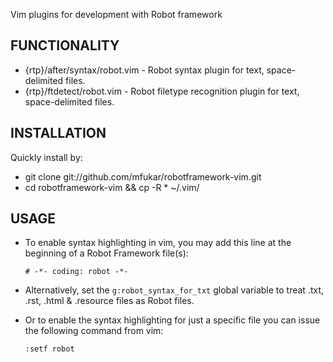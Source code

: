 Vim plugins for development with Robot framework

FUNCTIONALITY
------------------------------------------
 * {rtp}/after/syntax/robot.vim - Robot syntax plugin for text, space-delimited files.
 * {rtp}/ftdetect/robot.vim     - Robot filetype recognition plugin for text, space-delimited files.

INSTALLATION
------------------------------------------
Quickly install by:

 * git clone git://github.com/mfukar/robotframework-vim.git
 * cd robotframework-vim && cp -R * ~/.vim/

USAGE
------------------------------------------
 * To enable syntax highlighting in vim, you may add this line at the beginning
   of a Robot Framework file(s):

    `# -*- coding: robot -*-`

 * Alternatively, set the `g:robot_syntax_for_txt` global variable to treat .txt, .rst, .html & .resource
   files as Robot files.

 * Or to enable the syntax highlighting for just a specific file you can issue the following command from vim:

    `:setf robot`


